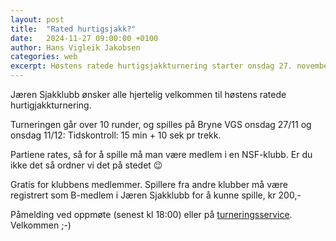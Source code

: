 ```yaml
---
layout: post
title:  "Rated hurtigsjakk?"
date:   2024-11-27 09:00:00 +0100
author: Hans Vigleik Jakobsen
categories: web
excerpt: Høstens ratede hurtigsjakkturnering starter onsdag 27. november. Turneringen FIDE-rates.
---
```

Jæren Sjakklubb ønsker alle hjertelig velkommen til høstens ratede hurtigjakkturnering.

Turneringen går over 10 runder, og spilles på Bryne VGS onsdag 27/11 og onsdag 11/12:
Tidskontroll: 15 min + 10 sek pr trekk.

Partiene rates, så for å spille må man være medlem i en NSF-klubb. Er du ikke det så ordner vi det på stedet 😉

Gratis for klubbens medlemmer. Spillere fra andre klubber må være registrert som B-medlem i Jæren Sjakklubb for å kunne spille, kr 200,-

Påmelding ved oppmøte (senest kl 18:00) eller på [turneringsservice]. Velkommen ;-)

[turneringsservice]: https://tournamentservice.com/invitation.aspx?TID=KlubbturneringHurtigsjakk2024-Jarensjakklubb&lang=nb-no